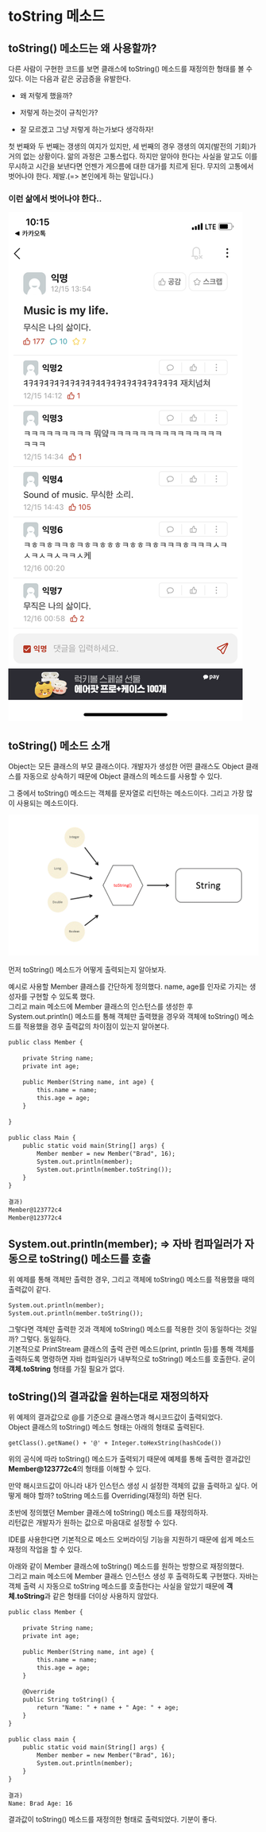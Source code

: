 # toString 메소드

## toString() 메소드는 왜 사용할까?

다른 사람이 구현한 코드를 보면 클래스에 toString() 메소드를 재정의한 형태를 볼 수 있다. 이는 다음과 같은 궁금증을 유발한다.  

- 왜 저렇게 했을까? 

- 저렇게 하는것이 규칙인가? 
- 잘 모르겠고 그냥 저렇게 하는가보다 생각하자!

첫 번째와 두 번째는 갱생의 여지가 있지만, 세 번째의 경우 갱생의 여지(발전의 기회)가 거의 없는 상황이다. 앎의 과정은 고통스럽다. 하지만 알아야 한다는 사실을 알고도 이를 무시하고 시간을 보낸다면 언젠가 게으름에 대한 대가를 치르게 된다. 무지의 고통에서 벗어나야 한다. 제발.(=> 본인에게 하는 말입니다.)

### 이런 삶에서 벗어나야 한다..

![무식은나의삶이다](./image/MusicIsMyLife.png)

## toString() 메소드 소개

Object는 모든 클래스의 부모 클래스이다. 개발자가 생성한 어떤 클래스도 Object 클래스를 자동으로 상속하기 때문에 Object 클래스의 메소드를 사용할 수 있다.  

그 중에서 toString() 메소드는 객체를 문자열로 리턴하는 메소드이다. 그리고 가장 많이 사용되는 메소드이다.

![toString](./image/toString.gif)

먼저 toString() 메소드가 어떻게 출력되는지 알아보자.  

예시로 사용할 Member 클래스를 간단하게 정의했다. name, age를 인자로 가지는 생성자를 구현할 수 있도록 했다.  
그리고 main 메소드에 Member 클래스의 인스턴스를 생성한 후 System.out.println() 메소드를 통해 객체만 출력했을 경우와 객체에 toString() 메소드를 적용했을 경우 출력값의 차이점이 있는지 알아본다. 

```
public class Member {

    private String name;
    private int age;

    public Member(String name, int age) {
        this.name = name;
        this.age = age;
    }  

}

public class Main {
    public static void main(String[] args) {
        Member member = new Member("Brad", 16);
        System.out.println(member);
        System.out.println(member.toString());
    }
}

결과)
Member@123772c4
Member@123772c4
```

## System.out.println(member); => 자바 컴파일러가 자동으로 toString() 메소드를 호출

위 예제를 통해 객체만 출력한 경우, 그리고 객체에 toString() 메소드를 적용했을 때의 출력값이 같다.  

```
System.out.println(member);
System.out.println(member.toString());
```

그렇다면 객체만 출력한 것과 객체에 toString() 메소드를 적용한 것이 동일하다는 것일까? 그렇다. 동일하다.  
기본적으로 PrintStream 클래스의 출력 관련 메소드(print, println 등)를 통해 객체를 출력하도록 명령하면 자바 컴파일러가 내부적으로 toString() 메소드를 호출한다. 굳이 **객체.toString** 형태를 가질 필요가 없다. 

## toString()의 결과값을 원하는대로 재정의하자

위 예제의 결과값으로 @를 기준으로 클래스명과 해시코드값이 출력되었다.  
Object 클래스의 toString() 메소드 형태는 아래의 형태로 출력된다.  

```
getClass().getName() + '@' + Integer.toHexString(hashCode())
```

위의 공식에 따라 toString() 메소드가 출력되기 때문에 예제를 통해 출력한 결과값인 **Member@123772c4**의 형태를 이해할 수 있다.  

만약 해시코드값이 아니라 내가 인스턴스 생성 시 설정한 객체의 값을 출력하고 싶다. 어떻게 해야 할까? toString 메소드를 Overriding(재정의) 하면 된다.  

초반에 정의했던 Member 클래스에 toString() 메소드를 재정의하자.  
리턴값은 개발자가 원하는 값으로 마음대로 설정할 수 있다.  

IDE를 사용한다면 기본적으로 메소드 오버라이딩 기능을 지원하기 때문에 쉽게 메소드 재정의 작업을 할 수 있다.  

아래와 같이 Member 클래스에 toString() 메소드를 원하는 방향으로 재정의했다.  
그리고 main 메소드에 Member 클래스 인스턴스 생성 후 출력하도록 구현했다. 자바는 객체 출력 시 자동으로 toString 메소드를 호출한다는 사실을 알았기 때문에 **객체.toString**과 같은 형태를 더이상 사용하지 않았다.  

```
public class Member {

    private String name;
    private int age;

    public Member(String name, int age) {
        this.name = name;
        this.age = age;
    }  

    @Override
    public String toString() {
        return "Name: " + name + " Age: " + age; 
    }
}

public class main {
    public static void main(String[] args) {
        Member member = new Member("Brad", 16);
        System.out.println(member);
    }
}

결과)
Name: Brad Age: 16
```

결과값이 toString() 메소드를 재정의한 형태로 출력되었다. 기분이 좋다.  

